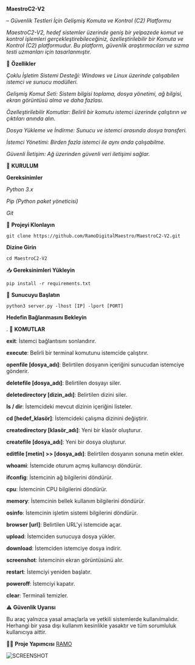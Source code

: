 
**MaestroC2-V2**



– *Güvenlik Testleri İçin Gelişmiş Komuta ve Kontrol (C2) Platformu*

*MaestroC2-V2, hedef sistemler üzerinde geniş bir yelpazede komut ve kontrol işlemleri gerçekleştirebileceğiniz, özelleştirilebilir bir Komuta ve Kontrol (C2) platformudur. Bu platform, güvenlik araştırmacıları ve sızma testi uzmanları için tasarlanmıştır.*



🚀 **Özellikler**



*Çoklu İşletim Sistemi Desteği: Windows ve Linux üzerinde çalışabilen istemci ve sunucu modülleri.*

*Gelişmiş Komut Seti: Sistem bilgisi toplama, dosya yönetimi, ağ bilgisi, ekran görüntüsü alma ve daha fazlası.*

*Özelleştirilebilir Komutlar: Belirli bir komutu istemci üzerinde çalıştırın ve çıktıları anında alın.*

*Dosya Yükleme ve İndirme: Sunucu ve istemci arasında dosya transferi.*

*İstemci Yönetimi: Birden fazla istemci ile aynı anda çalışabilme.*

*Güvenli İletişim: Ağ üzerinden güvenli veri iletişimi sağlar.*




🚀 **KURULUM**



**Gereksinimler**

*Python 3.x*

*Pip (Python paket yöneticisi)*

*Git*




🔗 **Projeyi Klonlayın**

```git clone https://github.com/RamoDigitalMaestro/MaestroC2-V2.git```


**Dizine Girin**

```cd MaestroC2-V2```





📥 **Gereksinimleri Yükleyin**

```pip install -r requirements.txt```





🔌 **Sunucuyu Başlatın**

```python3 server.py -lhost [IP] -lport [PORT]```



**Hedefin Bağlanmasını Bekleyin**



.
📜 **KOMUTLAR**

**exit**: İstemci bağlantısını sonlandırır.

**execute**: Belirli bir terminal komutunu istemcide çalıştırır.

**openfile [dosya_adı]**: Belirtilen dosyanın içeriğini sunucudan istemciye gönderir.

**deletefile [dosya_adı]**: Belirtilen dosyayı siler.

**deletedirectory [dizin_adı]**: Belirtilen dizini siler.

**ls / dir**: İstemcideki mevcut dizinin içeriğini listeler.

**cd [hedef_klasör]**: İstemcideki çalışma dizinini değiştirir.

**createdirectory [klasör_adı]**: Yeni bir klasör oluşturur.

**createfile [dosya_adı]**: Yeni bir dosya oluşturur.

**editfile [metin] >> [dosya_adı]**: Belirtilen dosyanın sonuna metin ekler.

**whoami**: İstemcide oturum açmış kullanıcıyı döndürür.

**ifconfig**: İstemcinin ağ bilgilerini döndürür.

**cpu**: İstemcinin CPU bilgilerini döndürür.

**memory**: İstemcinin bellek kullanım bilgilerini döndürür.

**osinfo**: İstemcinin işletim sistemi bilgilerini döndürür.

**browser [url]**: Belirtilen URL'yi istemcide açar.

**upload**: İstemciden sunucuya dosya yükler.

**download**: İstemciden istemciye dosya indirir.

**screenshot**: İstemcinin ekran görüntüsünü alır.

**restart**: İstemciyi yeniden başlatır.

**poweroff**: İstemciyi kapatır.

**clear**: Terminali temizler.



⚠️ **Güvenlik Uyarısı**




Bu araç yalnızca yasal amaçlarla ve yetkili sistemlerde kullanılmalıdır. Herhangi bir yasa dışı kullanım kesinlikle yasaktır ve tüm sorumluluk kullanıcıya aittir.






  🧑‍💻 **Proje Yapımcısı**
[ RAMO ](https://github.com/RamoDigitalMaestro)



![SCREENSHOT](https://hizliresim.com/q8dhvlk][img]https://i.hizliresim.com/q8dhvlk.png)









